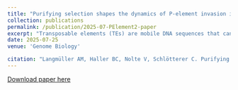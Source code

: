 ```yaml
---
title: "Purifying selection shapes the dynamics of P-element invasion in *Drosophila simulans* populations"
collection: publications
permalink: /publication/2025-07-PElement2-paper
excerpt: "Transposable elements (TEs) are mobile DNA sequences that can disrupt genome function. In this study, we investigated how natural selection acts to remove harmful TE insertions by tracking the invasion of the P-element—a highly active TE—in laboratory populations of *Drosophila simulans*. Using experimental evolution and whole-genome sequencing over time, we monitored how P-element copy numbers changed across generations. We combined this data with machine learning models to estimate the strength of purifying selection acting against new insertions. Our results show that around 73% of new P-element insertions are harmful and are being removed by selection, revealing that purifying selection plays a major role in controlling TE spread. This work demonstrates how experimental evolution, paired with computational modeling, can uncover the evolutionary forces shaping genome architecture."
date: 2025-07-25
venue: 'Genome Biology'

citation: "Langmüller AM, Haller BC, Nolte V, Schlötterer C. Purifying selection shapes the dynamics of P-element invasion in *Drosophila simulans* populations. Genome Biol 26, 221 (2025). https://doi.org/10.1186/s13059-025-03688-2"
---
```


[Download paper here](https://genomebiology.biomedcentral.com/articles/10.1186/s13059-025-03688-2)

